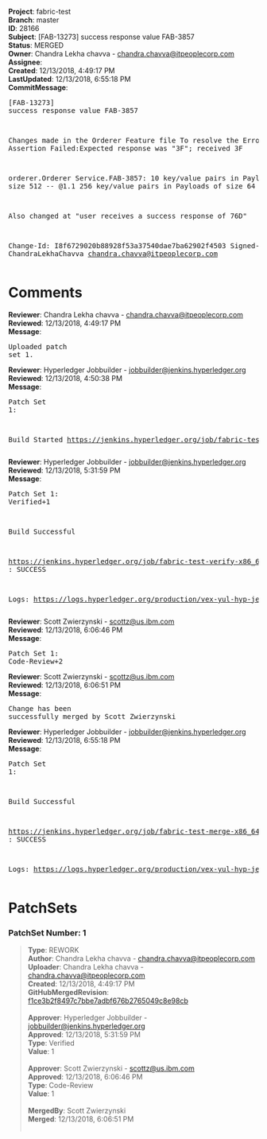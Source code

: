 <strong>Project</strong>: fabric-test<br><strong>Branch</strong>: master<br><strong>ID</strong>: 28166<br><strong>Subject</strong>: [FAB-13273] success response value  FAB-3857<br><strong>Status</strong>: MERGED<br><strong>Owner</strong>: Chandra Lekha chavva - chandra.chavva@itpeoplecorp.com<br><strong>Assignee</strong>:<br><strong>Created</strong>: 12/13/2018, 4:49:17 PM<br><strong>LastUpdated</strong>: 12/13/2018, 6:55:18 PM<br><strong>CommitMessage</strong>:<br><pre>[FAB-13273] success response value  FAB-3857

Changes made in the Orderer Feature file
To resolve the Error:
Assertion Failed:Expected response was "3F";
                 received 3F

orderer.Orderer Service.FAB-3857:
 10 key/value pairs in Payloads of size 512 -- @1.1
 256 key/value pairs in Payloads of size 64 -- @1.2

Also changed at "user receives a success response of 76D"

Change-Id: I8f6729020b88928f53a37540dae7ba62902f4503
Signed-off-by: ChandraLekhaChavva <chandra.chavva@itpeoplecorp.com>
</pre><h1>Comments</h1><strong>Reviewer</strong>: Chandra Lekha chavva - chandra.chavva@itpeoplecorp.com<br><strong>Reviewed</strong>: 12/13/2018, 4:49:17 PM<br><strong>Message</strong>: <pre>Uploaded patch set 1.</pre><strong>Reviewer</strong>: Hyperledger Jobbuilder - jobbuilder@jenkins.hyperledger.org<br><strong>Reviewed</strong>: 12/13/2018, 4:50:38 PM<br><strong>Message</strong>: <pre>Patch Set 1:

Build Started https://jenkins.hyperledger.org/job/fabric-test-verify-x86_64/2348/</pre><strong>Reviewer</strong>: Hyperledger Jobbuilder - jobbuilder@jenkins.hyperledger.org<br><strong>Reviewed</strong>: 12/13/2018, 5:31:59 PM<br><strong>Message</strong>: <pre>Patch Set 1: Verified+1

Build Successful 

https://jenkins.hyperledger.org/job/fabric-test-verify-x86_64/2348/ : SUCCESS

Logs: https://logs.hyperledger.org/production/vex-yul-hyp-jenkins-3/fabric-test-verify-x86_64/2348</pre><strong>Reviewer</strong>: Scott Zwierzynski - scottz@us.ibm.com<br><strong>Reviewed</strong>: 12/13/2018, 6:06:46 PM<br><strong>Message</strong>: <pre>Patch Set 1: Code-Review+2</pre><strong>Reviewer</strong>: Scott Zwierzynski - scottz@us.ibm.com<br><strong>Reviewed</strong>: 12/13/2018, 6:06:51 PM<br><strong>Message</strong>: <pre>Change has been successfully merged by Scott Zwierzynski</pre><strong>Reviewer</strong>: Hyperledger Jobbuilder - jobbuilder@jenkins.hyperledger.org<br><strong>Reviewed</strong>: 12/13/2018, 6:55:18 PM<br><strong>Message</strong>: <pre>Patch Set 1:

Build Successful 

https://jenkins.hyperledger.org/job/fabric-test-merge-x86_64/550/ : SUCCESS

Logs: https://logs.hyperledger.org/production/vex-yul-hyp-jenkins-3/fabric-test-merge-x86_64/550</pre><h1>PatchSets</h1><h3>PatchSet Number: 1</h3><blockquote><strong>Type</strong>: REWORK<br><strong>Author</strong>: Chandra Lekha chavva - chandra.chavva@itpeoplecorp.com<br><strong>Uploader</strong>: Chandra Lekha chavva - chandra.chavva@itpeoplecorp.com<br><strong>Created</strong>: 12/13/2018, 4:49:17 PM<br><strong>GitHubMergedRevision</strong>: [f1ce3b2f8497c7bbe7adbf676b2765049c8e98cb](https://github.com/hyperledger/fabric-test/commit/f1ce3b2f8497c7bbe7adbf676b2765049c8e98cb)<br><br><strong>Approver</strong>: Hyperledger Jobbuilder - jobbuilder@jenkins.hyperledger.org<br><strong>Approved</strong>: 12/13/2018, 5:31:59 PM<br><strong>Type</strong>: Verified<br><strong>Value</strong>: 1<br><br><strong>Approver</strong>: Scott Zwierzynski - scottz@us.ibm.com<br><strong>Approved</strong>: 12/13/2018, 6:06:46 PM<br><strong>Type</strong>: Code-Review<br><strong>Value</strong>: 1<br><br><strong>MergedBy</strong>: Scott Zwierzynski<br><strong>Merged</strong>: 12/13/2018, 6:06:51 PM<br><br></blockquote>